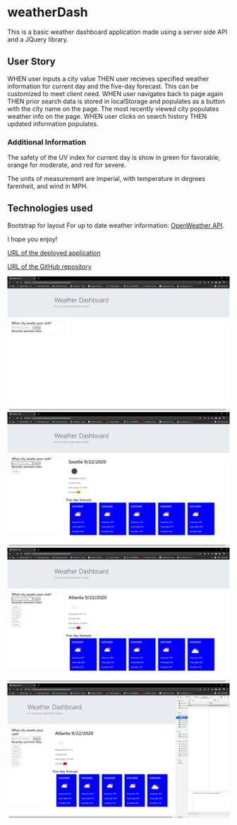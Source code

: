 # weatherDash

This is a basic weather dashboard application made using a server side API and a JQuery library. 

## User Story
WHEN user inputs a city value
THEN user recieves specified weather information for current day and the five-day forecast. This can be customized to meet client need.
WHEN user navigates back to page again
THEN prior search data is stored in localStorage and populates as a button with the city name on the page. The most recently viewed city populates weather info on the page. 
WHEN user clicks on search history
THEN updated information populates.

### Additional Information
The safety of the UV index for current day is show in green for favorable, orange for moderate, and red for severe.

The units of measurement are imperial, with temperature in degrees farenheit, and wind in MPH.

## Technologies used
Bootstrap for layout
For up to date weather information: [OpenWeather API](https://openweathermap.org/api). 

I hope you enjoy!

[URL of the deployed application](https://caitlinbou.github.io/weatherDash/)

[URL of the GitHub repository](https://github.com/caitlinbou/weatherDash)

![Screenshot of initial page](https://github.com/caitlinbou/weatherDash/blob/master/assets/screenshot1.png)
![Screenshot of page populated with data](https://github.com/caitlinbou/weatherDash/blob/master/assets/screenshot2.png)
![Screenshot showing recently searched city buttons](https://github.com/caitlinbou/weatherDash/blob/master/assets/screenshot3.png)
![Screenshot showing local Storage](https://github.com/caitlinbou/weatherDash/blob/master/assets/screenshot4.png)

